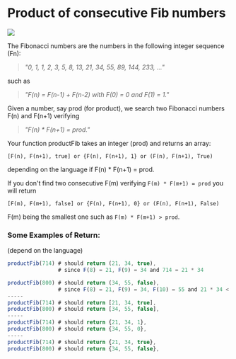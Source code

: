# Product of consecutive Fib numbers

![](https://img.shields.io/badge/Difficulty-5kyu-yellow?logo=codewars)

The Fibonacci numbers are the numbers in the following integer sequence (Fn):

> _"0, 1, 1, 2, 3, 5, 8, 13, 21, 34, 55, 89, 144, 233, ..."_

such as

> _"F(n) = F(n-1) + F(n-2) with F(0) = 0 and F(1) = 1."_

Given a number, say prod (for product), we search two Fibonacci numbers F(n) and F(n+1) verifying

> _"F(n) \* F(n+1) = prod."_

Your function productFib takes an integer (prod) and returns an array:

```
[F(n), F(n+1), true] or {F(n), F(n+1), 1} or (F(n), F(n+1), True)
```

depending on the language if F(n) \* F(n+1) = prod.

If you don't find two consecutive F(m) verifying `F(m) * F(m+1) = prod` you will return

```
[F(m), F(m+1), false] or {F(n), F(n+1), 0} or (F(n), F(n+1), False)
```

F(m) being the smallest one such as `F(m) * F(m+1) > prod`.

### Some Examples of Return:

(depend on the language)

```js
productFib(714) # should return (21, 34, true),
                # since F(8) = 21, F(9) = 34 and 714 = 21 * 34

productFib(800) # should return (34, 55, false),
                # since F(8) = 21, F(9) = 34, F(10) = 55 and 21 * 34 < 800 < 34 * 55
-----
productFib(714) # should return [21, 34, true],
productFib(800) # should return [34, 55, false],
-----
productFib(714) # should return {21, 34, 1},
productFib(800) # should return {34, 55, 0},
-----
productFib(714) # should return {21, 34, true},
productFib(800) # should return {34, 55, false},
```
